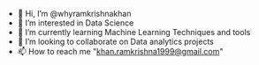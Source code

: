 - 👋 Hi, I’m @whyramkrishnakhan
- 👀 I’m interested in Data Science
- 🌱 I’m currently learning Machine Learning Techniques and tools
- 💞️ I’m looking to collaborate on Data analytics projects
- 📫 How to reach me "khan.ramkrishna1999@gmail.com"

<!---
whyramkrishnakhan/whyramkrishnakhan is a ✨ special ✨ repository because its `README.md` (this file) appears on your GitHub profile.
You can click the Preview link to take a look at your changes.
--->

